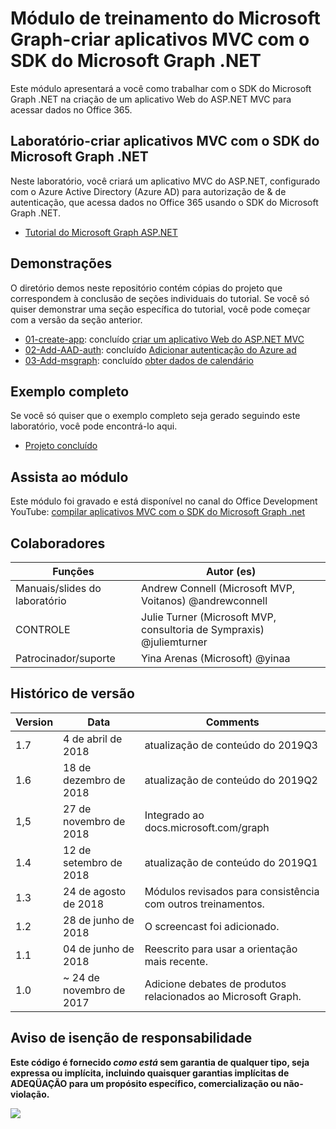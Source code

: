 # <a name="microsoft-graph-training-module---build-mvc-apps-with-the-microsoft-graph-net-sdk"></a>Módulo de treinamento do Microsoft Graph-criar aplicativos MVC com o SDK do Microsoft Graph .NET

Este módulo apresentará a você como trabalhar com o SDK do Microsoft Graph .NET na criação de um aplicativo Web do ASP.NET MVC para acessar dados no Office 365.

## <a name="lab---build-mvc-apps-with-the-microsoft-graph-net-sdk"></a>Laboratório-criar aplicativos MVC com o SDK do Microsoft Graph .NET

Neste laboratório, você criará um aplicativo MVC do ASP.NET, configurado com o Azure Active Directory (Azure AD) para autorização de & de autenticação, que acessa dados no Office 365 usando o SDK do Microsoft Graph .NET.

- [Tutorial do Microsoft Graph ASP.NET](https://docs.microsoft.com/graph/training/aspnet-tutorial)

## <a name="demos"></a>Demonstrações

O [](./Demos) diretório demos neste repositório contém cópias do projeto que correspondem à conclusão de seções individuais do tutorial. Se você só quiser demonstrar uma seção específica do tutorial, você pode começar com a versão da seção anterior.

- [01-create-app](Demos/01-create-app): concluído [criar um aplicativo Web do ASP.NET MVC](https://docs.microsoft.com/graph/training/aspnet-tutorial?tutorial-step=1)
- [02-Add-AAD-auth](Demos/02-add-aad-auth): concluído [Adicionar autenticação do Azure ad](https://docs.microsoft.com/graph/training/aspnet-tutorial?tutorial-step=3)
- [03-Add-msgraph](Demos/03-add-msgraph): concluído [obter dados de calendário](https://docs.microsoft.com/graph/training/aspnet-tutorial?tutorial-step=4)

## <a name="completed-sample"></a>Exemplo completo

Se você só quiser que o exemplo completo seja gerado seguindo este laboratório, você pode encontrá-lo aqui.

- [Projeto concluído](Demos/03-add-msgraph)

## <a name="watch-the-module"></a>Assista ao módulo

Este módulo foi gravado e está disponível no canal do Office Development YouTube: [compilar aplicativos MVC com o SDK do Microsoft Graph .net](https://youtu.be/87_gpuFg1Wo)

## <a name="contributors"></a>Colaboradores

|        Funções         |                            Autor (es)                             |
| -------------------- | ---------------------------------------------------------------- |
| Manuais/slides do laboratório | Andrew Connell (Microsoft MVP, Voitanos) @andrewconnell          |
| CONTROLE                   | Julie Turner (Microsoft MVP, consultoria de Sympraxis) @juliemturner |
| Patrocinador/suporte    | Yina Arenas (Microsoft) @yinaa                                   |

## <a name="version-history"></a>Histórico de versão

| Version |        Data        |                       Comments                       |
| ------- | ------------------ | ---------------------------------------------------- |
| 1.7     | 4 de abril de 2018      | atualização de conteúdo do 2019Q3                               |
| 1.6     | 18 de dezembro de 2018  | atualização de conteúdo do 2019Q2                               |
| 1,5     | 27 de novembro de 2018  | Integrado ao docs.microsoft.com/graph                |
| 1.4     | 12 de setembro de 2018 | atualização de conteúdo do 2019Q1                               |
| 1.3     | 24 de agosto de 2018    | Módulos revisados para consistência com outros treinamentos. |
| 1.2     | 28 de junho de 2018      | O screencast foi adicionado.                                    |
| 1.1     | 04 de junho de 2018      | Reescrito para usar a orientação mais recente.                    |
| 1.0     | ~ 24 de novembro de 2017 | Adicione debates de produtos relacionados ao Microsoft Graph.       |

## <a name="disclaimer"></a>Aviso de isenção de responsabilidade

**Este código é fornecido *como está* sem garantia de qualquer tipo, seja expressa ou implícita, incluindo quaisquer garantias implícitas de ADEQÜAÇÃO para um propósito específico, comercialização ou não-violação.**

<img src="https://telemetry.sharepointpnp.com/msgraph-training-aspnetmvcapp" />